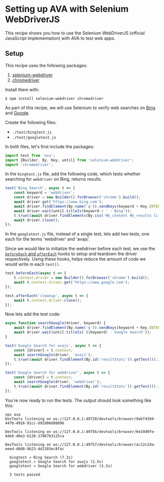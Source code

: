 # Setting up AVA with Selenium WebDriverJS

This recipe shows you how to use the Selenium WebDriverJS (official JavaScript implementation) with AVA to test web apps.

## Setup

This recipe uses the following packages:

1. [selenium-webdriver](https://www.npmjs.com/package/selenium-webdriver)
2. [chromedriver](https://www.npmjs.com/package/chromedriver)

Install them with:

```console
$ npm install selenium-webdriver chromedriver
```

As part of this recipe, we will use Selenium to verify web searches on [Bing](https://www.bing.com) and [Google](https://www.google.com).

Create the following files:

- `./test/bingtest.js`
- `./test/googletest.js`

In both files, let's first include the packages:

```js
import test from 'ava';
import {Builder, By, Key, until} from 'selenium-webdriver';
import 'chromedriver';
```

In the `bingtest.js` file, add the following code, which tests whether searching for `webdriver` on Bing, returns results.

```js
test('Bing Search', async t => {
	const keyword = 'webdriver';
	const driver = new Builder().forBrowser('chrome').build();
	await driver.get('https://www.bing.com');
	await driver.findElement(By.name('q')).sendKeys(keyword + Key.ENTER);
	await driver.wait(until.titleIs(keyword + ' - Bing'));
	t.true((await driver.findElements(By.css('#b_content #b_results li'))).length > 0);
	await driver.close();
});
```

In the `googletest.js` file, instead of a single test, lets add two tests, one each for the terms 'webdriver' and 'avajs'.

Since we would like to initialize the webdriver before each test, we use the [`beforeEach` and `afterEach`](../01-writing-tests.md#before--after-hooks) hooks to setup and teardown the driver respectively. Using these hooks, helps reduce the amount of code we would write in each `test()`.

```js
test.beforeEach(async t => {
	t.context.driver = new Builder().forBrowser('chrome').build();
	await t.context.driver.get('https://www.google.com');
});

test.afterEach('cleanup', async t => {
	await t.context.driver.close();
});
```

Now lets add the test code:

```js
async function searchGoogle(driver, keyword) {
	await driver.findElement(By.name('q')).sendKeys(keyword + Key.ENTER);
	await driver.wait(until.titleIs(`${keyword} - Google Search`));
}

test('Google Search for avajs', async t => {
	const {driver} = t.context;
	await searchGoogle(driver, 'avajs');
	t.true((await driver.findElement(By.id('resultStats')).getText()).includes('results'));
});

test('Google Search for webdriver', async t => {
	const {driver} = t.context;
	await searchGoogle(driver, 'webdriver');
	t.true((await driver.findElement(By.id('resultStats')).getText()).includes('results'));
});
```

You're now ready to run the tests. The output should look something like this:

```console
npx ava
DevTools listening on ws://127.0.0.1:49720/devtools/browser/9ebf4394-447b-4916-91cc-692d06d88896

DevTools listening on ws://127.0.0.1:49756/devtools/browser/6e19d9fe-4de6-40a3-b120-17067b3125ca

DevTools listening on ws://127.0.0.1:49757/devtools/browser/ac12c2da-eeed-40d8-9b23-4d2103ec8fac

  bingtest » Bing Search (7.2s)
  googletest » Google Search for avajs (2.5s)
  googletest » Google Search for webdriver (3.3s)

  3 tests passed
```
